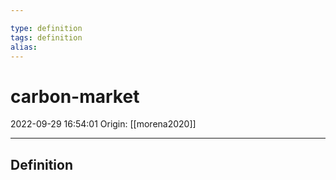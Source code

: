 ```yaml
---

type: definition
tags: definition
alias:
---
```


# carbon-market

2022-09-29 16:54:01
Origin: [[morena2020]]

---

## Definition
